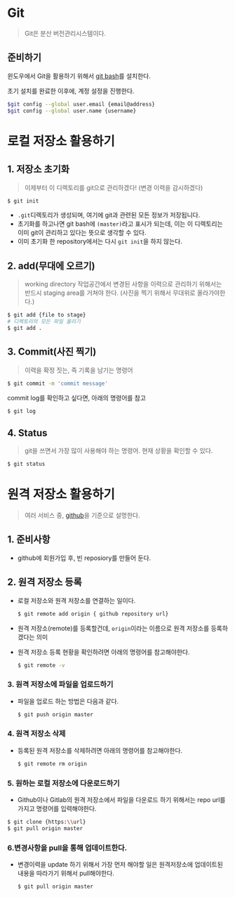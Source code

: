 # Git

>  Git은 분산 버전관리시스템이다.

## 준비하기

윈도우에서 Git을 활용하기 위해서 [git bash](https://git-scm.com/downloads)를 설치한다.

초기 설치를 완료한 이후에, 계정 설정을 진행한다.

```sh
$git config --global user.email {email@address}
$git config --global user.name {username}
```



# 로컬 저장소 활용하기

## 1. 저장소 초기화

> 이제부터 이 디렉토리를 git으로 관리하겠다! (변경 이력을 감시하겠다)

```sh
$ git init
```

- `.git`디렉토리가 생성되며, 여기에 git과 관련된 모든 정보가 저장됩니다.
- 초기화를 하고나면 git bash에 `(master)`라고 표시가 되는데, 이는 이 디렉토리는 이미 git이 관리하고 있다는 뜻으로 생각할 수 있다.
- 이미 초기화 한 repository에서는 다시 `git init`을 하지 않는다.



## 2. add(무대에 오르기)

> working directory 작업공간에서 변경된 사항을 이력으로 관리하기 위해서는 반드시 staging area를 거쳐야 한다. (사진을 찍기 위해서 무대위로 올라가야한다.)

```sh
$ git add {file to stage}
# 디렉토리의 모든 파일 올리기
$ git add . 
```

## 3. Commit(사진 찍기)

> 이력을 확정 짓는, 즉 기록을 남기는 명령어

```sh
$ git commit -m 'commit message'
```

commit log를 확인하고 싶다면, 아래의 명령어를 참고

```sh
$ git log
```

## 4. Status

> git을 쓰면서 가장 많이 사용해야 하는 명령어. 현재 상황을 확인할 수 있다.

```sh
$ git status
```

# 원격 저장소 활용하기

> 여러 서비스 중, [github](https://github.com/)을 기준으로 설명한다.

## 1. 준비사항

- github에 회원가입 후, 빈 reposiory를 만들어 둔다.

## 2. 원격 저장소 등록

- 로컬 저장소와 원격 저장소를 연결하는 일이다.

  ```sh
  $ git remote add origin { github repository url}
  ```

- 원격 저장소(remote)를 등록할건데, `origin`이라는 이름으로 원격 저장소를 등록하겠다는 의미

- 원격 저장소 등록 현황을 확인하려면 아래의 명령어를 참고해야한다.

  ```sh
  $ git remote -v
  ```

### 3. 원격 저장소에 파일을 업로드하기

- 파일을 업로드 하는 방법은 다음과 같다.

  ```sh
  $ git push origin master
  ```

  

### 4. 원격 저장소 삭제

- 등록된 원격 저장소를 삭제하려면 아래의 명령어를 참고해야한다.

  ```sh
  $ git remote rm origin
  ```

### 5. 원하는 로컬 저장소에 다운로드하기

-  Github이나 Gitlab의 원격 저장소에서  파일을 다운로드 하기 위해서는 repo url를 가지고  명령어를 입력해야한다.

  ```sh
  $ git clone {https:\\url}
  $ git pull origin master
  ```
### 6.변경사항을 pull을 통해 업데이트한다.

- 변경이력을 update 하기 위해서 가장 먼저 해야할 일은 원격저장소에 업데이트된 내용을 따라가기 위해서 pull해야한다.

  ```sh
  $ git pull origin master
  ```

  